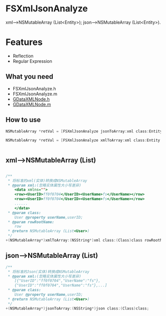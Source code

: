 FSXmlJsonAnalyze
===========

xml-->NSMutableArray (List\<Entity\>);
json-->NSMutableArray (List\<Entity\>).

Features
========

* Reflection
* Regular Expression

What you need
---

* FSXmlJsonAnalyze.h
* FSXmlJsonAnalyze.m
* [GDataXMLNode.h](http://code.google.com/p/gdata-objectivec-client/downloads/list)
* [GDataXMLNode.m](http://code.google.com/p/gdata-objectivec-client/downloads/list)

How to use
---  

```objective-c
NSMutableArray *retVal = [FSXmlJsonAnalyze jsonToArray:xml class:Entity.class];
    
NSMutableArray *retVal = [FSXmlJsonAnalyze xmlToArray:xml class:Entity.class rowRootName:@"rowRootName"];
    
```

## xml-->NSMutableArray (List<Class>)

```objective-c

/**
 * 将标准的xml(实体)转换成NSMutableArray
 * @param xml:(忽略实体属性大小写差异)
    <data xmlns="">
    <row><UserID>ff0f0704</UserID><UserName>fs</UserName></row>
    <row><UserID>ff0f0704</UserID><UserName>fs</UserName></row>
    ......
    </data>
 * @param class:
    User @property userName,userID;
 * @param rowRootName:
    row
 * @return NSMutableArray (List<User>)
 */
+(NSMutableArray*)xmlToArray:(NSString*)xml class:(Class)class rowRootName:rowRootName;
```


## json-->NSMutableArray (List<Class>)

```objective-c
/**
 * 将标准的Json(实体)转换成NSMutableArray
 * @param xml:(忽略实体属性大小写差异)
    [{"UserID":"ff0f0704","UserName":"fs"},
    {"UserID":"ff0f0704","UserName":"fs"},...]
 * @param class:
    User @property userName,userID;
 * @return NSMutableArray (List<User>)
 */
+(NSMutableArray*)jsonToArray:(NSString*)json class:(Class)class;    
```
